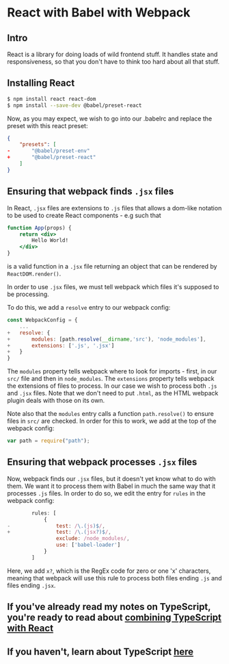 # React with Babel with Webpack

## Intro

React is a library for doing loads of wild frontend stuff.
It handles state and responsiveness, so that you don't have to think too hard about all that stuff.

## Installing React

```bash
$ npm install react react-dom
$ npm install --save-dev @babel/preset-react
```

Now, as you may expect, we wish to go into our .babelrc and replace the preset with this react preset:

```json
{
    "presets": [
-       "@babel/preset-env"
+       "@babel/preset-react"
    ]
}
```

## Ensuring that webpack finds `.jsx` files

In React, `.jsx` files are extensions to `.js` files that allows a dom-like notation to be used to create React components - e.g such that

```jsx
function App(props) {
    return <div>
        Hello World!
    </div>
}
```

is a valid function in a `.jsx` file returning an object that can be rendered by `ReactDOM.render()`.

In order to use `.jsx` files, we must tell webpack which files it's supposed to be processing.

To do this, we add a `resolve` entry to our webpack config:

```js
const WebpackConfig = {
    ...
+   resolve: {
+       modules: [path.resolve(__dirname,'src'), 'node_modules'],
+       extensions: ['.js', '.jsx']
+   }
}
```

The `modules` property tells webpack where to look for imports - first, in our `src/` file and then in `node_modules`.
The `extensions` property tells webpack the extensions of files to process. In our case we wish to process both `.js` and `.jsx` files.
Note that we don't need to put `.html`, as the HTML webpack plugin deals with those on its own.

Note also that the `modules` entry calls a function `path.resolve()` to ensure files in `src/` are checked.
In order for this to work, we add at the top of the webpack config:

```js
var path = require("path");
```

## Ensuring that webpack processes `.jsx` files

Now, webpack finds our `.jsx` files, but it doesn't yet know what to do with them.
We want it to process them with Babel in much the same way that it processes `.js` files.
In order to do so, we edit the entry for `rules` in the webpack config:

```js
        rules: [
            {
-               test: /\.(js)$/,
+               test: /\.(jsx?)$/,
                exclude: /node_modules/,
                use: ['babel-loader']
            }
        ]
```

Here, we add `x?`, which is the RegEx code for zero or one 'x' characters, meaning that webpack will use this rule to process both files ending `.js` and files ending `.jsx`.

## If you've already read my notes on TypeScript, you're ready to read about [combining TypeScript with React](https://github.com/JR-Mitchell/npm-notes/blob/master/notes/react%20and%20typescript.md)

## If you haven't, learn about TypeScript [here](https://github.com/JR-Mitchell/npm-notes/blob/master/notes/typescript%20with%20babel.md)
